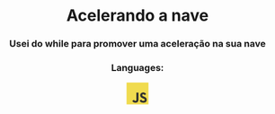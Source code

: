 <h1 align="center">Acelerando a nave</h1>
<h3 align="center">Usei do while para promover uma aceleração na sua nave</h3>

<p align="center">
</p>

<h3 align="center">Languages:</h3>
<p align="center"> <a href="https://developer.mozilla.org/en-US/docs/Web/JavaScript" target="_blank" rel="noreferrer"> <img src="https://raw.githubusercontent.com/devicons/devicon/master/icons/javascript/javascript-original.svg" alt="javascript" width="40" height="40"/> </a> </p>
